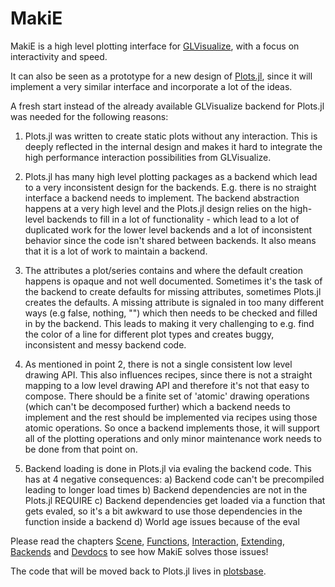 # MakiE


MakiE is a high level plotting interface for [GLVisualize](https://github.com/JuliaGL/GLVisualize.jl/), with a focus on interactivity and speed.

It can also be seen as a prototype for a new design of [Plots.jl](https://github.com/JuliaPlots/Plots.jl),
since it will implement a very similar interface and incorporate a lot of the ideas.

A fresh start instead of the already available GLVisualize backend for Plots.jl was needed for the following reasons:

1) Plots.jl was written to create static plots without any interaction. This is deeply reflected in the internal design
   and makes it hard to integrate the high performance interaction possibilities from GLVisualize.

2) Plots.jl has many high level plotting packages as a backend which lead to a very inconsistent design for the backends.
   E.g. there is no straight interface a backend needs to implement. The backend abstraction happens at a very high level
   and the Plots.jl design relies on the high-level backends to fill in a lot of functionality - which lead to a lot of duplicated work
   for the lower level backends and a lot of inconsistent behavior since the code isn't shared between backends.
   It also means that it is a lot of work to maintain a backend.

3) The attributes a plot/series contains and where the default creation happens is opaque and not well documented.
   Sometimes it's the task of the backend to create defaults for missing attributes, sometimes Plots.jl creates the defaults.
   A missing attribute is signaled in too many different ways (e.g false, nothing, "") which then needs to be checked and filled in by the backend.
   This leads to making it very challenging to e.g. find the color of a line for different plot types and creates buggy, inconsistent and messy backend code.

4) As mentioned in point 2, there is not a single consistent low level drawing API.
   This also influences recipes, since there is not a straight mapping to a low level drawing API and therefore it's not that easy to compose.
   There should be a finite set of 'atomic' drawing operations (which can't be decomposed further) which a backend
   needs to implement and the rest should be implemented via recipes using those atomic operations.
   So once a backend implements those, it will support all of the plotting operations and only minor maintenance work needs to be done from that point on.

5) Backend loading is done in Plots.jl via evaling the backend code. This has at 4 negative consequences:
    a) Backend code can't be precompiled leading to longer load times
    b) Backend dependencies are not in the Plots.jl REQUIRE
    c) Backend dependencies get loaded via a function that gets evaled, so it's a bit awkward to use those dependencies in the function inside a backend
    d) World age issues because of the eval

Please read the chapters [Scene](@ref), [Functions](@ref), [Interaction](@ref), [Extending](@ref), [Backends](@ref) and [Devdocs](@ref) to see how MakiE solves those issues!

The code that will be moved back to Plots.jl lives in [plotsbase](https://github.com/SimonDanisch/MakiE.jl/tree/master/src/plotsbase).
